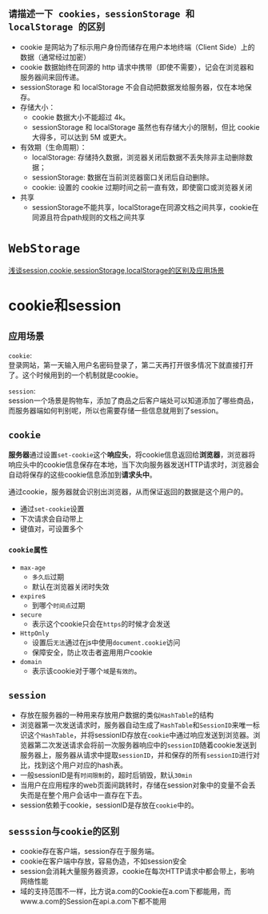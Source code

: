 ## `请描述一下 cookies，sessionStorage 和 localStorage 的区别`

- cookie 是网站为了标示用户身份而储存在用户本地终端（Client Side）上的数据（通常经过加密）
- cookie 数据始终在同源的 http 请求中携带（即使不需要），记会在浏览器和服务器间来回传递。
- sessionStorage 和 localStorage 不会自动把数据发给服务器，仅在本地保存。
- 存储大小：
  - cookie 数据大小不能超过 4k。
  - sessionStorage 和 localStorage 虽然也有存储大小的限制，但比 cookie 大得多，可以达到 5M 或更大。
- 有效期（生命周期）：
  - localStorage: 存储持久数据，浏览器关闭后数据不丢失除非主动删除数据；
  - sessionStorage: 数据在当前浏览器窗口关闭后自动删除。
  - cookie: 设置的 cookie 过期时间之前一直有效，即使窗口或浏览器关闭
- 共享
  - sessionStorage不能共享，localStorage在同源文档之间共享，cookie在同源且符合path规则的文档之间共享

# `WebStorage`

[浅谈session,cookie,sessionStorage,localStorage的区别及应用场景](https://www.cnblogs.com/cencenyue/p/7604651.html)

# cookie和session

## `应用场景`

`cookie`:  
登录网站，第一天输入用户名密码登录了，第二天再打开很多情况下就直接打开了。这个时候用到的一个机制就是cookie。

`session`:  
session一个场景是购物车，添加了商品之后客户端处可以知道添加了哪些商品，而服务器端如何判别呢，所以也需要存储一些信息就用到了session。

## `cookie`

**服务器**通过设置`set-cookie`这个**响应头**，将cookie信息返回给**浏览器**，浏览器将响应头中的cookie信息保存在本地，当下次向服务器发送HTTP请求时，浏览器会自动将保存的这些cookie信息添加到**请求头中**。

通过cookie，服务器就会识别出浏览器，从而保证返回的数据是这个用户的。

- 通过`set-cookie`设置
- 下次请求会自动带上
- 键值对，可设置多个

### `cookie属性`

- `max-age`
  - `多久后`过期
  - 默认在浏览器关闭时失效
- `expire`s
  - 到哪个`时间点`过期
- `secure`
  - 表示这个cookie只会在`https`的时候才会发送
- `HttpOnly`
  - 设置后`无法`通过在js中使用`document.cookie`访问
  - 保障安全，防止攻击者盗用用户cookie
- `domain`
  - 表示该cookie对于哪个`域`是`有效的`。

## `session`

- 存放在服务器的一种用来存放用户数据的类似`HashTable`的结构
- 浏览器第一次发送请求时，服务器自动生成了`HashTable`和`SessionID`来唯一标识这个`HashTable`，并将sessionID存放在`cookie`中通过响应发送到浏览器。浏览器第二次发送请求会将前一次服务器响应中的`sessionID`随着cookie发送到服务器上，服务器从请求中提取`sessionID`，并和保存的所有`sessionID`进行对比，找到这个用户对应的hash表。
- 一般sessionID是有`时间限制`的，超时后销毁，默认`30min`
- 当用户在应用程序的web页面间跳转时，存储在session对象中的变量不会丢失而是在整个用户会话中一直存在下去。
- session依赖于cookie，sessionID是存放在`cookie`中的。

## `sesssion与cookie的区别`

- cookie存在客户端，session存在于服务端。
- cookie在客户端中存放，容易伪造，不如session安全
- session会消耗大量服务器资源，cookie在每次HTTP请求中都会带上，影响网络性能
- 域的支持范围不一样，比方说a.com的Cookie在a.com下都能用，而www.a.com的Session在api.a.com下都不能用
